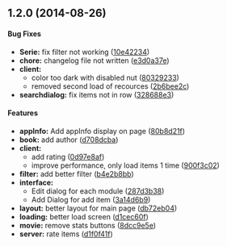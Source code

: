 ## 1.2.0 (2014-08-26)


#### Bug Fixes

* **Serie:** fix filter not working ([10e42234](https://github.com/Opiskull/14all/commit/10e4223407fd900323db871c751f0e2e7e220cf0))
* **chore:** changelog file not written ([e3d0a37e](https://github.com/Opiskull/14all/commit/e3d0a37e65418a3a1fc970776ea03952efe2c9b5))
* **client:**
  * color too dark with disabled nut ([80329233](https://github.com/Opiskull/14all/commit/80329233e8fe93898fd125def995f4f835030f86))
  * removed second load of recources ([2b6bee2c](https://github.com/Opiskull/14all/commit/2b6bee2c7caa14c19fadb2b42b35cc41f4422ced))
* **searchdialog:** fix items not in row ([328688e3](https://github.com/Opiskull/14all/commit/328688e3f1fe9996d136d96b5cc21c7c27087811))


#### Features

* **appInfo:** Add appInfo display on page ([80b8d21f](https://github.com/Opiskull/14all/commit/80b8d21f93cbe16fdd2ed032938f12ce60ece365))
* **book:** add author ([d708dcba](https://github.com/Opiskull/14all/commit/d708dcba1069ec488009628010a2776f5e6c2373))
* **client:**
  * add rating ([0d97e8af](https://github.com/Opiskull/14all/commit/0d97e8af3ca042022787862ba99d88ecc1f97995))
  * improve performance, only load items 1 time ([900f3c02](https://github.com/Opiskull/14all/commit/900f3c02db763e02b71451dff725d271f7443346))
* **filter:** add better filter ([b4e2b8bb](https://github.com/Opiskull/14all/commit/b4e2b8bbf3092132e881cfd19c28748a68395436))
* **interface:**
  * Edit dialog for each module ([287d3b38](https://github.com/Opiskull/14all/commit/287d3b3808dd0aba14b33f8b4dec22b3b7cc743a))
  * Add Dialog for add item ([3a14d6b9](https://github.com/Opiskull/14all/commit/3a14d6b96bc8b726ff07ab533fe1b37fb9d61540))
* **layout:** better layout for main page ([db72eb04](https://github.com/Opiskull/14all/commit/db72eb047a7f5468cf5aa07df83ff753a7b75962))
* **loading:** better load screen ([d1cec60f](https://github.com/Opiskull/14all/commit/d1cec60fec706d8da52cb55777d1ce7af5ac5e62))
* **movie:** remove stats buttons ([8dcc9e5e](https://github.com/Opiskull/14all/commit/8dcc9e5ed3eed90841ba4562ab7f281b308bc3eb))
* **server:** rate items ([d1f0f41f](https://github.com/Opiskull/14all/commit/d1f0f41f48c278dd2b12ad8e981e84a0825fadc1))